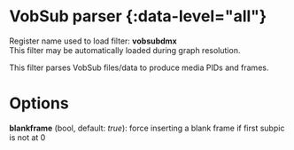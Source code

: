 <!-- automatically generated - do not edit, patch gpac/applications/gpac/gpac.c -->

# VobSub parser  {:data-level="all"}  
  
Register name used to load filter: __vobsubdmx__  
This filter may be automatically loaded during graph resolution.  
  
This filter parses VobSub files/data to produce media PIDs and frames.  
  

# Options    
  
<a id="blankframe">__blankframe__</a> (bool, default: _true_): force inserting a blank frame if first subpic is not at 0  
  
